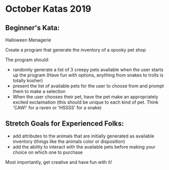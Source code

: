 # October Katas 2019

## Beginner's Kata: 
Halloween Menagerie 

Create a program that generate the inventory of a spooky pet shop 

The program should: 
 * randomly generate a list of 3 creepy pets available when the user starts up the program (Have fun with options, anything from snakes to trolls is totally kosher)
 * present the list of available pets for the user to choose from and prompt them to make a selection 
 * When the user chooses their pet, have the pet make an appropriately excited exclaimation (this should be unique to each kind of pet. Think 'CAW!' for a raven or 'HSSSS' for a snake)


## Stretch Goals for Experienced Folks: 
 * add attributes to the animals that are initially generated as available inventory (things like the animals color or disposition)
 * add the ability to interact with the available pets before making your choice on which one to purchase 

Most importantly, get creative and have fun with it!


